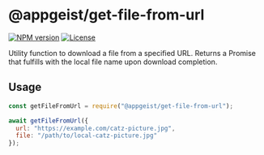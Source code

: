# @appgeist/get-file-from-url

[![NPM version][npm-image]][npm-url]
[![License][license-image]][license-url]

Utility function to download a file from a specified URL.
Returns a Promise that fulfills with the local file name upon download completion.

## Usage

```js
const getFileFromUrl = require("@appgeist/get-file-from-url");

await getFileFromUrl({
  url: "https://example.com/catz-picture.jpg",
  file: "/path/to/local-catz-picture.jpg"
});
```

[npm-image]: https://img.shields.io/npm/v/@appgeist/get-file-from-url.svg?style=flat-square
[npm-url]: https://www.npmjs.com/package/@appgeist/get-file-from-url
[license-image]: https://img.shields.io/npm/l/@appgeist/get-file-from-url.svg?style=flat-square
[license-url]: LICENSE
